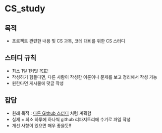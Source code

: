 # CS_study

## 목적
- 프로젝트 관련한 내용 및 CS 과목, 코테 대비를 위한 CS 스터디

## 스터디 규칙
- 최소 1일 1커밋 목표!
- 작성하기 힘들다면, 다른 사람이 작성한 이론이나 문제를 보고 정리해서 작성 가능
- 원한다면 게시물에 댓글 작성

## 잡담
- 원래 목적 : [다른 Github 스터디](https://waytocse.tistory.com/59) 처럼 계획함
- 실제 = 최소 하루에 하나씩 github 리파지토리에 수기로 파일 작성
- 개선 사항이 있으면 매우 좋을듯!!
